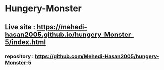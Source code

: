 # Hungery-Monster

## Live site : https://mehedi-hasan2005.github.io/hungery-Monster-5/index.html

### repository : https://github.com/Mehedi-Hasan2005/hungery-Monster-5

